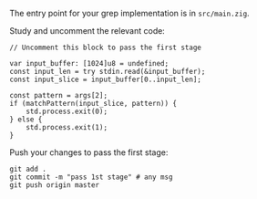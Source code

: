 The entry point for your grep implementation is in `src/main.zig`.

Study and uncomment the relevant code: 

```zig
// Uncomment this block to pass the first stage

var input_buffer: [1024]u8 = undefined;
const input_len = try stdin.read(&input_buffer);
const input_slice = input_buffer[0..input_len];

const pattern = args[2];
if (matchPattern(input_slice, pattern)) {
    std.process.exit(0);
} else {
    std.process.exit(1);
}
```

Push your changes to pass the first stage:

```
git add .
git commit -m "pass 1st stage" # any msg
git push origin master
```

